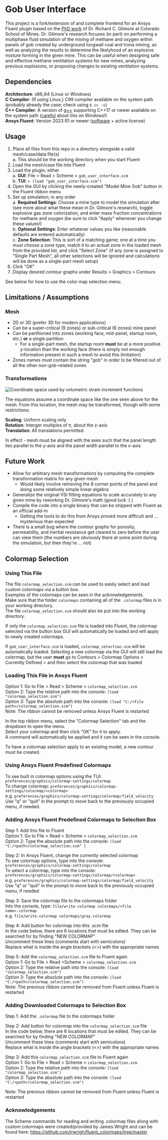 # Gob User Interface

This project is a fork/extension of and complete frontend for an Ansys Fluent plugin based on the [PhD work](https://www.proquest.com/docview/1727469797?parentSessionId=dk%2B8XNGTmDGPKcxt8AIw%2Bj9AfFFP9pqKjUxW8XapYE8%3D) of Dr. Richard C. Gilmore at Colorado School of Mines. Dr. Gilmore's research focuses (in part) on performing a multiphase fluid simulation of the mixing of methane and oxygen within panels of gob created by underground longwall coal and trona mining, as well as analyzing the results to determine the likelyhood of an explosive mixture forming in the given mine. This can be useful when designing safe and effective methane ventilation systems for new mines, analyzing previous explosions, or proposing changes to existing ventilation systems.

## Dependencies

**Architecture**: x86_64 (Linux or Windows) \
**C Compiler**: (If using Linux,) C99 compiler available on the system path (probably already the case; check using `$ cc -v`) \
**C++ Compiler**: A version of [g++](https://gcc.gnu.org/) supporting C++17 or newer available on the system path ([careful](https://stackoverflow.com/a/41379378) about this on Windows!) \
**Ansys Fluent**: Version 2023 R1 or newer ([software](https://www.ansys.com/products/fluids/ansys-fluent) + active license)

## Usage

1. Place all files from this repo in a directory alongside a valid mesh/case/data file(s) \
   a. This should be the working directory when you start Fluent
2. Load the mesh/case file into Fluent
3. Load the plugin; either \
   a. **GUI**: File > Read > Scheme > `gob_user_interface.scm` \
   b. **TUI**: `> (load "gob_user_interface.scm")`
4. Open the GUI by clicking the newly-created "Model Mine Gob" button in the Fluent ribbon menu
5. Set up simulation; in any order \
   a. **Required Settings**: Choose a mine type to model the simulation after (see more about what these mean in Dr. Gilmore's research), toggle explosive gas zone colorization, and enter mass fraction concentrations for methane and oxygen (be sure to click "Apply" whenever you change these values!) \
   b. **Optional Settings**: Enter whatever values you like (reasonable defaults are entered automatically) \
   c. **Zone Selection**: This is sort of a matching game; one at a time you must choose a zone type, match it to an actual zone in the loaded mesh from the provided list, and click "Select Zone" (if any zone is assigned to "Single Part Mesh", all other selections will be ignored and calculations will be done as a single-part mesh setup)
6. Click "OK"
7. Display desired contour graphs under Results > Graphics > Contours

See below for how to use the color map selection menu.

## Limitations / Assumptions

### Mesh

- 2D or 3D (prefer 3D for modern applications)
- Can be a super-critical (9 zones) or sub-critical (6 zones) mine panel
- Can be partitioned into zones (working face, mid-panel, startup room, etc.) **or** a single partition
  - For a single-part mesh, the startup room **must** be at a more positive y-location than the working face (there is simply not enough information present in such a mesh to avoid this limitation)
- Zones names must contain the string "gob" in order to be filtered out of all the other non-gob-related zones

### Transformations

![Coordinate space used by volumetric strain increment functions](assets/coordinates.png)

The equations assume a coordinate space like the one seen above for the mesh. From this location, the mesh may be transformed, though with some restrictions:

**Scaling**: Uniform scaling only \
**Rotation**: Interger multiples of &#960;, about the z-axis \
**Translation**: All translations permitted

In effect - mesh must be aligned with the axes such that the panel length lies parallel to the y-axis and the panel width parallel to the x-axis

## Future Work

- Allow for arbitrary mesh transformations by computing the complete transformation matrix for any given mesh
  - Would likely involve retrieving the 8 corner points of the panel and doing some relatively simple linear algebra
- Generalize the original VSI fitting equations to scale accurately to any given mine by reworking Dr. Gilmore's math (good luck :) )
- Compile the code into a single binary that can be shipped with Fluent as an official add-in
  - Getting the tools to do this from Ansys proved more difficult and ... mysterious than expected
- There is a small bug where the contour graphs for porosity, permeability, and inertial resistance get cleared to zero before the user can view them (the numbers are obviously there at some point during the simulation, but then they're ... not)

## Colormap Selection

### Using This File

The file `colormap_selection.scm` can be used to easily select and load custom colormaps via a button box. \
Examples of the colormaps can be seen in the acknowledgements. \
 Make sure that the folder `colormaps` containing all of the `.colormap` files is in your working directory. \
The file `colormap_selection.scm` should also be put into the working directory. 

If only the `colormap_selection.scm` file is loaded into Fluent, the colormap selected via the button box GUI will automatically be loaded and will apply to newly created colormaps. 

If `gob_user_interface.scm` is loaded, `colormap_selection.scm` will be automatically loaded. Selecting a new colormap via the GUI will still load the colormap, but the user **must** go to Contours > Colormap Options > Currently Defined > and then select the colormap that was loaded

### Loading This File in Ansys Fluent

Option 1: Go to File > Read > Scheme > `colormap_selection.scm` \
Option 2: Type the relative path into the console: `(load "colormap_selection.scm")` \
Option 3: Type the absolute path into the console: `(load "C:/<file path>/colormap_selection.scm")` \
Note: The ribbon cannot be removed unless Ansys Fluent is restarted

In the top ribbon menu, select the "Colormap Selection" tab and the dropdown to open the menu. \
Select your colormap and then click "OK" for it to apply. \
A command will automatically be applied and it can be seen in the console.

To have a colormap selection apply to an existing model, a new contour must be created.

### Using Ansys Fluent Predefined Colormaps

To see built in colormap options using the TUI: `preferences/graphics/colormap-settings/colormap ` \
To change colormap: `preferences/graphics/colormap-settings/colormap/<colormap>` \
e.g. `preferences/graphics/colormap-settings/colormap/field_velocity` \
Use "q" or "quit" in the prompt to move back to the previously occupied menu, if needed.

### Adding Ansys Fluent Predefined Colormaps to Selection Box

Step 1: Add this file to Fluent \
Option 1: Go to File > Read > Scheme > `colormap_selection.scm` \
Option 2: Type the absolute path into the console: `(load "C:/<path>/colormap_selection.scm" )`

Step 2: In Ansys Fluent, change the currently selected colormap \
To see colormap options, type into the console: `preferences/graphics/colormap-settings/colormap` \
To select a colormap, type into the console: `preferences/graphics/colormap-settings/colormap/<colormap>` \
e.g. `preferences/graphics/colormap-settings/colormap/field_velocity` \
Use "q" or "quit" in the prompt to move back to the previously occupied menu, if needed

Step 3: Save the colormap file to the colormaps folder \
Into the console, type: `file/write-colormap colormaps/<file name>.colormap` \
e.g. `file/write-colormap colormaps/gray.colormap`

Step 4: Add button for colormap into this .scm file \
In the code below, there are 6 locations that must be edited. They can be searched for by finding "NEW COLORMAP" \
Uncomment these lines (comments start with semicolons) \
Replace what is inside the angle brackets (<>) with the appropriate names

Step 5: Add the `colormap_selection.scm` file to Fluent again \
Option 1: Go to File > Read >Scheme > `colormap_selection.scm` \
Option 2: Type the relative path into the console: `(load "colormap_selection.scm")` \
Option 3: Type the absolute path into the console: `(load "C:/<path>/colormap_selection.scm")` \
Note: The previous ribbon cannot be removed from Fluent unless Fluent is restarted

### Adding Downloaded Colormaps to Selection Box

Step 1: Add the `.colormap` file to the colormaps folder

Step 2: Add button for colormap into the `colormap_selection.scm` file \
In the code below, there are 6 locations that must be edited. They can be searched for by finding "NEW COLORMAP" \
Uncomment these lines (comments start with semicolons) \
Replace what is inside the angle brackets (<>) with the appropriate names

Step 3: Add this `colormap_selection.scm` file to Fluent again \
Option 1: Go to File > Read > Scheme > `colormap_selection.scm` \
Option 2: Type the relative path into the console: `(load "colormap_selection.scm")` \
Option 3: Type the absolute path into the console: `(load "C:/<path>/colormap_selection.scm")`

Note: The previous ribbon cannot be removed from Fluent unless Fluent is restarted

### Acknowledgements

The Scheme commands for reading and writing .colormap files along with custom colormaps
were created/provided by James Wright and can be found here:
https://github.com/jrwrigh/fluent_colormaps/tree/master
